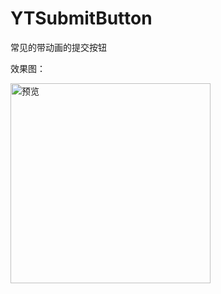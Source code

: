 # YTSubmitButton
常见的带动画的提交按钮

效果图：

<img src="https://github.com/yitezh/YTSubmitButton/blob/master/YTSubmitButton/v.gif" width="320" alt="预览">
